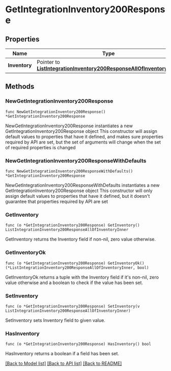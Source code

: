 # GetIntegrationInventory200Response

## Properties

Name | Type | Description | Notes
------------ | ------------- | ------------- | -------------
**Inventory** | Pointer to [**ListIntegrationInventory200ResponseAllOfInventoryInner**](ListIntegrationInventory200ResponseAllOfInventoryInner.md) |  | [optional] 

## Methods

### NewGetIntegrationInventory200Response

`func NewGetIntegrationInventory200Response() *GetIntegrationInventory200Response`

NewGetIntegrationInventory200Response instantiates a new GetIntegrationInventory200Response object
This constructor will assign default values to properties that have it defined,
and makes sure properties required by API are set, but the set of arguments
will change when the set of required properties is changed

### NewGetIntegrationInventory200ResponseWithDefaults

`func NewGetIntegrationInventory200ResponseWithDefaults() *GetIntegrationInventory200Response`

NewGetIntegrationInventory200ResponseWithDefaults instantiates a new GetIntegrationInventory200Response object
This constructor will only assign default values to properties that have it defined,
but it doesn't guarantee that properties required by API are set

### GetInventory

`func (o *GetIntegrationInventory200Response) GetInventory() ListIntegrationInventory200ResponseAllOfInventoryInner`

GetInventory returns the Inventory field if non-nil, zero value otherwise.

### GetInventoryOk

`func (o *GetIntegrationInventory200Response) GetInventoryOk() (*ListIntegrationInventory200ResponseAllOfInventoryInner, bool)`

GetInventoryOk returns a tuple with the Inventory field if it's non-nil, zero value otherwise
and a boolean to check if the value has been set.

### SetInventory

`func (o *GetIntegrationInventory200Response) SetInventory(v ListIntegrationInventory200ResponseAllOfInventoryInner)`

SetInventory sets Inventory field to given value.

### HasInventory

`func (o *GetIntegrationInventory200Response) HasInventory() bool`

HasInventory returns a boolean if a field has been set.


[[Back to Model list]](../README.md#documentation-for-models) [[Back to API list]](../README.md#documentation-for-api-endpoints) [[Back to README]](../README.md)


